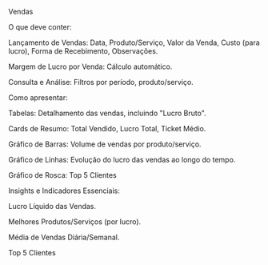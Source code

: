 Vendas


O que deve conter:

Lançamento de Vendas: Data, Produto/Serviço, Valor da Venda, Custo (para lucro), Forma de Recebimento, Observações.

Margem de Lucro por Venda: Cálculo automático.

Consulta e Análise: Filtros por período, produto/serviço.

Como apresentar:

Tabelas: Detalhamento das vendas, incluindo "Lucro Bruto".

Cards de Resumo: Total Vendido, Lucro Total, Ticket Médio.

Gráfico de Barras: Volume de vendas por produto/serviço.

Gráfico de Linhas: Evolução do lucro das vendas ao longo do tempo.

Gráfico de Rosca: Top 5 Clientes

Insights e Indicadores Essenciais:

Lucro Líquido das Vendas.

Melhores Produtos/Serviços (por lucro).

Média de Vendas Diária/Semanal.

Top 5 Clientes